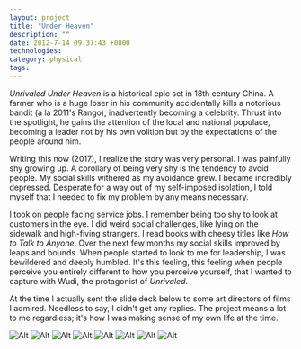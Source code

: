 ```yaml
---
layout: project
title: "Under Heaven"
description: ""
date: 2012-7-14 09:37:43 +0800
technologies:
category: physical
tags:
---
```

<i>Unrivaled Under Heaven</i> is a historical epic set in 18th century China. A farmer who is a huge loser in his community accidentally kills a notorious bandit (a la 2011's Rango), inadvertently becoming a celebrity. Thrust into the spotlight, he gains the attention of the local and national populace, becoming a leader not by his own volition but by the expectations of the people around him.

<!-- The question I want to pose is almost Dickensian: are people born great, or do circumstances make them great?  -->

Writing this now (2017), I realize the story was very personal. I was painfully shy growing up. A corollary of being very shy is the tendency to avoid people. My social skills withered as my avoidance grew. I became incredibly depressed. Desperate for a way out of my self-imposed isolation, I told myself that I needed to fix my problem by any means necessary.

I took on people facing service jobs. I remember being too shy to look at customers in the eye. I did weird social challenges, like lying on the sidewalk and high-fiving strangers. I read books with cheesy titles like <i>How to Talk to Anyone</i>. Over the next few months my social skills improved by leaps and bounds. When people started to look to me for leadership, I was bewildered and deeply humbled. It's this feeling, this feeling when people perceive you entirely different to how you perceive yourself, that I wanted to capture with Wudi, the protagonist of <i>Unrivaled</i>.

At the time I actually sent the slide deck below to some art directors of films I admired. Needless to say, I didn't get any replies. The project means a lot to me regardless; it's how I was making sense of my own life at the time.

![Alt]({{site.baseurl}}/img/unrivaled/page1.jpg)
![Alt]({{site.baseurl}}/img/unrivaled/page2.jpg)
![Alt]({{site.baseurl}}/img/unrivaled/page8.jpg)
![Alt]({{site.baseurl}}/img/unrivaled/page3.jpg)
![Alt]({{site.baseurl}}/img/unrivaled/page4.jpg)
![Alt]({{site.baseurl}}/img/unrivaled/page5.jpg)
![Alt]({{site.baseurl}}/img/unrivaled/page6.jpg)
![Alt]({{site.baseurl}}/img/unrivaled/page7.jpg)
